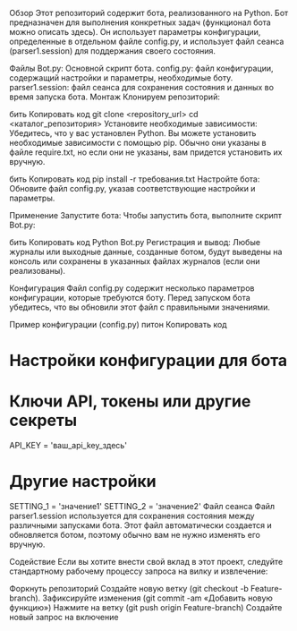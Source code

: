 
Обзор
Этот репозиторий содержит бота, реализованного на Python. Бот предназначен для выполнения конкретных задач (функционал бота можно описать здесь). Он использует параметры конфигурации, определенные в отдельном файле config.py, и использует файл сеанса (parser1.session) для поддержания своего состояния.

Файлы
Bot.py: Основной скрипт бота.
config.py: файл конфигурации, содержащий настройки и параметры, необходимые боту.
parser1.session: файл сеанса для сохранения состояния и данных во время запуска бота.
Монтаж
Клонируем репозиторий:

бить
Копировать код
git clone <repository_url>
cd <каталог_репозитория>
Установите необходимые зависимости:
Убедитесь, что у вас установлен Python. Вы можете установить необходимые зависимости с помощью pip. Обычно они указаны в файле require.txt, но если они не указаны, вам придется установить их вручную.

бить
Копировать код
pip install -r требования.txt
Настройте бота:
Обновите файл config.py, указав соответствующие настройки и параметры.

Применение
Запустите бота:
Чтобы запустить бота, выполните скрипт Bot.py:

бить
Копировать код
Python Bot.py
Регистрация и вывод:
Любые журналы или выходные данные, созданные ботом, будут выведены на консоль или сохранены в указанных файлах журналов (если они реализованы).

Конфигурация
Файл config.py содержит несколько параметров конфигурации, которые требуются боту. Перед запуском бота убедитесь, что вы обновили этот файл с правильными значениями.

Пример конфигурации (config.py)
питон
Копировать код
# Настройки конфигурации для бота

# Ключи API, токены или другие секреты
API_KEY = 'ваш_api_key_здесь'

# Другие настройки
SETTING_1 = 'значение1'
SETTING_2 = 'значение2'
Файл сеанса
Файл parser1.session используется для сохранения состояния между различными запусками бота. Этот файл автоматически создается и обновляется ботом, поэтому обычно вам не нужно изменять его вручную.

Содействие
Если вы хотите внести свой вклад в этот проект, следуйте стандартному рабочему процессу запроса на вилку и извлечение:

Форкнуть репозиторий
Создайте новую ветку (git checkout -b Feature-branch).
Зафиксируйте изменения (git commit -am «Добавить новую функцию»)
Нажмите на ветку (git push origin Feature-branch)
Создайте новый запрос на включение
